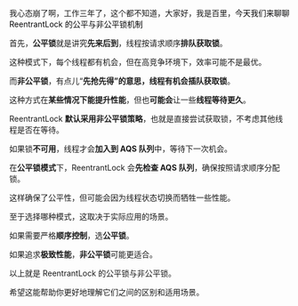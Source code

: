 我心态崩了啊，工作三年了，这个都不知道，大家好，我是百里，<font style="color:rgb(6, 6, 7);">今天我们来聊聊 ReentrantLock 的公平与非公平锁机制</font>

首先，**公平锁**就是讲究**先来后到**，线程按请求顺序**排队获取锁**。

这种模式下，每个线程都有机会，但在高竞争环境下，效率可能不是最优。

而**非公平锁**，有点儿“**先抢先得”**的意思，线程有机会**插队获取锁**。

这种方式在**某些情况下能提升性能**，但也**可能会**让一些**线程等待更久**。

ReentrantLock **默认采用非公平锁策略**，也就是直接尝试获取锁，不考虑其他线程是否在等待。

如果锁**不可用**，线程才会**加入到 AQS 队列**中，等待下一次机会。

在**公平锁模式**下，ReentrantLock 会**先检查 AQS 队列**，确保按照请求顺序分配锁。

这样确保了公平性，但可能会因为线程状态切换而牺牲一些性能。

至于选择哪种模式，这取决于实际应用的场景。

如果需要严格**顺序控制**，选**公平锁**。

如果追求**极致性能**，**非公平锁**可能更适合。

以上就是 ReentrantLock 的公平锁与非公平锁。

希望这能帮助你更好地理解它们之间的区别和适用场景。

